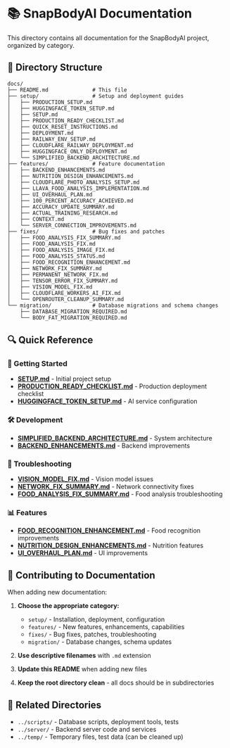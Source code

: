 # 📚 SnapBodyAI Documentation

This directory contains all documentation for the SnapBodyAI project, organized by category.

## 📁 Directory Structure

```
docs/
├── README.md              # This file
├── setup/                 # Setup and deployment guides
│   ├── PRODUCTION_SETUP.md
│   ├── HUGGINGFACE_TOKEN_SETUP.md
│   ├── SETUP.md
│   ├── PRODUCTION_READY_CHECKLIST.md
│   ├── QUICK_RESET_INSTRUCTIONS.md
│   ├── DEPLOYMENT.md
│   ├── RAILWAY_ENV_SETUP.md
│   ├── CLOUDFLARE_RAILWAY_DEPLOYMENT.md
│   ├── HUGGINGFACE_ONLY_DEPLOYMENT.md
│   └── SIMPLIFIED_BACKEND_ARCHITECTURE.md
├── features/              # Feature documentation
│   ├── BACKEND_ENHANCEMENTS.md
│   ├── NUTRITION_DESIGN_ENHANCEMENTS.md
│   ├── CLOUDFLARE_PHOTO_ANALYSIS_SETUP.md
│   ├── LLAVA_FOOD_ANALYSIS_IMPLEMENTATION.md
│   ├── UI_OVERHAUL_PLAN.md
│   ├── 100_PERCENT_ACCURACY_ACHIEVED.md
│   ├── ACCURACY_UPDATE_SUMMARY.md
│   ├── ACTUAL_TRAINING_RESEARCH.md
│   ├── CONTEXT.md
│   └── SERVER_CONNECTION_IMPROVEMENTS.md
├── fixes/                 # Bug fixes and patches
│   ├── FOOD_ANALYSIS_FIX_SUMMARY.md
│   ├── FOOD_ANALYSIS_FIX.md
│   ├── FOOD_ANALYSIS_IMAGE_FIX.md
│   ├── FOOD_ANALYSIS_STATUS.md
│   ├── FOOD_RECOGNITION_ENHANCEMENT.md
│   ├── NETWORK_FIX_SUMMARY.md
│   ├── PERMANENT_NETWORK_FIX.md
│   ├── TENSOR_ERROR_FIX_SUMMARY.md
│   ├── VISION_MODEL_FIX.md
│   ├── CLOUDFLARE_WORKERS_AI_FIX.md
│   └── OPENROUTER_CLEANUP_SUMMARY.md
└── migration/             # Database migrations and schema changes
    ├── DATABASE_MIGRATION_REQUIRED.md
    └── BODY_FAT_MIGRATION_REQUIRED.md
```

## 🔍 Quick Reference

### 🚀 Getting Started
- **[SETUP.md](setup/SETUP.md)** - Initial project setup
- **[PRODUCTION_READY_CHECKLIST.md](setup/PRODUCTION_READY_CHECKLIST.md)** - Production deployment checklist
- **[HUGGINGFACE_TOKEN_SETUP.md](setup/HUGGINGFACE_TOKEN_SETUP.md)** - AI service configuration

### 🛠️ Development
- **[SIMPLIFIED_BACKEND_ARCHITECTURE.md](setup/SIMPLIFIED_BACKEND_ARCHITECTURE.md)** - System architecture
- **[BACKEND_ENHANCEMENTS.md](features/BACKEND_ENHANCEMENTS.md)** - Backend improvements

### 🐛 Troubleshooting
- **[VISION_MODEL_FIX.md](fixes/VISION_MODEL_FIX.md)** - Vision model issues
- **[NETWORK_FIX_SUMMARY.md](fixes/NETWORK_FIX_SUMMARY.md)** - Network connectivity fixes
- **[FOOD_ANALYSIS_FIX_SUMMARY.md](fixes/FOOD_ANALYSIS_FIX_SUMMARY.md)** - Food analysis troubleshooting

### 📊 Features
- **[FOOD_RECOGNITION_ENHANCEMENT.md](fixes/FOOD_RECOGNITION_ENHANCEMENT.md)** - Food recognition improvements
- **[NUTRITION_DESIGN_ENHANCEMENTS.md](features/NUTRITION_DESIGN_ENHANCEMENTS.md)** - Nutrition features
- **[UI_OVERHAUL_PLAN.md](features/UI_OVERHAUL_PLAN.md)** - UI improvements

## 📝 Contributing to Documentation

When adding new documentation:

1. **Choose the appropriate category:**
   - `setup/` - Installation, deployment, configuration
   - `features/` - New features, enhancements, capabilities
   - `fixes/` - Bug fixes, patches, troubleshooting
   - `migration/` - Database changes, schema updates

2. **Use descriptive filenames** with `.md` extension
3. **Update this README** when adding new files
4. **Keep the root directory clean** - all docs should be in subdirectories

## 🔗 Related Directories

- `../scripts/` - Database scripts, deployment tools, tests
- `../server/` - Backend server code and services
- `../temp/` - Temporary files, test data (can be cleaned up)






























